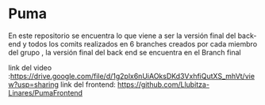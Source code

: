 # Puma
En este repositorio se encuentra lo que viene a ser la versión final del back-end y todos los comits realizados en 6 branches creados por cada miembro del grupo , la versión final del back end se encuentra en el Branch final 

link del video :https://drive.google.com/file/d/1g2plx6nUiAOksDKd3VxhfiQutXS_mhVt/view?usp=sharing 
link del frontend: https://github.com/Llubitza-Linares/PumaFrontend
